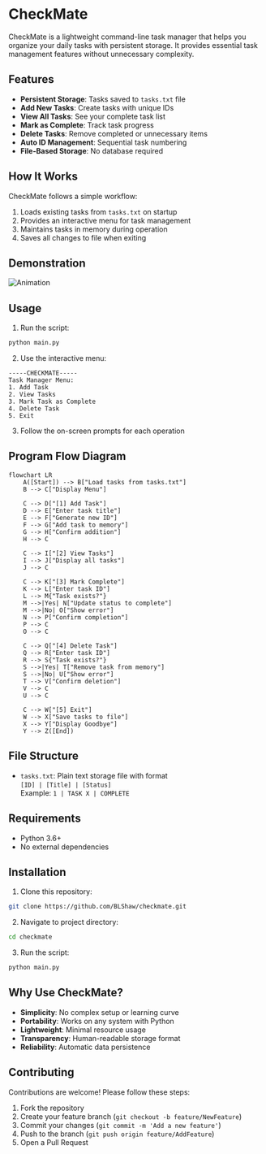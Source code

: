 # CheckMate

CheckMate is a lightweight command-line task manager that helps you organize your daily tasks with persistent storage. It provides essential task management features without unnecessary complexity.

## Features

- **Persistent Storage**: Tasks saved to `tasks.txt` file
- **Add New Tasks**: Create tasks with unique IDs
- **View All Tasks**: See your complete task list
- **Mark as Complete**: Track task progress
- **Delete Tasks**: Remove completed or unnecessary items
- **Auto ID Management**: Sequential task numbering
- **File-Based Storage**: No database required

## How It Works

CheckMate follows a simple workflow:
1. Loads existing tasks from `tasks.txt` on startup
2. Provides an interactive menu for task management
3. Maintains tasks in memory during operation
4. Saves all changes to file when exiting

## Demonstration

![Animation](https://github.com/user-attachments/assets/e90e19ca-6d71-4d52-8253-8edc25f52f77)

## Usage

1. Run the script:
```bash
python main.py
```

2. Use the interactive menu:
```
-----CHECKMATE-----
Task Manager Menu:
1. Add Task
2. View Tasks
3. Mark Task as Complete
4. Delete Task
5. Exit
```

3. Follow the on-screen prompts for each operation

## Program Flow Diagram

```mermaid
flowchart LR
    A([Start]) --> B["Load tasks from tasks.txt"]
    B --> C["Display Menu"]
    
    C --> D["[1] Add Task"]
    D --> E["Enter task title"]
    E --> F["Generate new ID"]
    F --> G["Add task to memory"]
    G --> H["Confirm addition"]
    H --> C
    
    C --> I["[2] View Tasks"]
    I --> J["Display all tasks"]
    J --> C
    
    C --> K["[3] Mark Complete"]
    K --> L["Enter task ID"]
    L --> M{"Task exists?"}
    M -->|Yes| N["Update status to complete"]
    M -->|No| O["Show error"]
    N --> P["Confirm completion"]
    P --> C
    O --> C
    
    C --> Q["[4] Delete Task"]
    Q --> R["Enter task ID"]
    R --> S{"Task exists?"}
    S -->|Yes| T["Remove task from memory"]
    S -->|No| U["Show error"]
    T --> V["Confirm deletion"]
    V --> C
    U --> C
    
    C --> W["[5] Exit"]
    W --> X["Save tasks to file"]
    X --> Y["Display Goodbye"]
    Y --> Z([End])
```

## File Structure

- `tasks.txt`: Plain text storage file with format  
  `[ID] | [Title] | [Status]`  
  Example: `1 | TASK X | COMPLETE`

## Requirements

- Python 3.6+
- No external dependencies

## Installation

1. Clone this repository:
```bash
git clone https://github.com/BLShaw/checkmate.git
```

2. Navigate to project directory:
```bash
cd checkmate
```

3. Run the script:
```bash
python main.py
```

## Why Use CheckMate?

- **Simplicity**: No complex setup or learning curve
- **Portability**: Works on any system with Python
- **Lightweight**: Minimal resource usage
- **Transparency**: Human-readable storage format
- **Reliability**: Automatic data persistence

## Contributing

Contributions are welcome! Please follow these steps:
1. Fork the repository
2. Create your feature branch (`git checkout -b feature/NewFeature`)
3. Commit your changes (`git commit -m 'Add a new feature'`)
4. Push to the branch (`git push origin feature/AddFeature`)
5. Open a Pull Request


